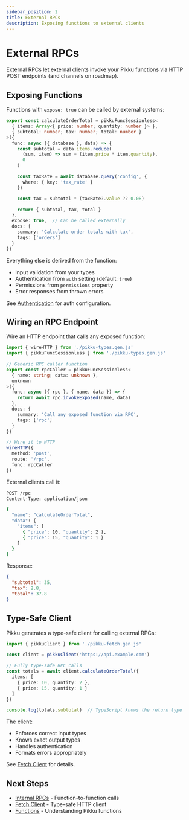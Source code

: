 ```yaml
---
sidebar_position: 2
title: External RPCs
description: Exposing functions to external clients
---
```


# External RPCs

External RPCs let external clients invoke your Pikku functions via HTTP POST endpoints (and channels on roadmap).

## Exposing Functions

Functions with `expose: true` can be called by external systems:

```typescript
export const calculateOrderTotal = pikkuFuncSessionless<
  { items: Array<{ price: number; quantity: number }> },
  { subtotal: number; tax: number; total: number }
>({
  func: async ({ database }, data) => {
    const subtotal = data.items.reduce(
      (sum, item) => sum + (item.price * item.quantity),
      0
    )

    const taxRate = await database.query('config', {
      where: { key: 'tax_rate' }
    })

    const tax = subtotal * (taxRate?.value ?? 0.08)

    return { subtotal, tax, total }
  },
  expose: true,  // Can be called externally
  docs: {
    summary: 'Calculate order totals with tax',
    tags: ['orders']
  }
})
```

Everything else is derived from the function:
- Input validation from your types
- Authentication from `auth` setting (default: `true`)
- Permissions from `permissions` property
- Error responses from thrown errors

See [Authentication](../middleware.md) for auth configuration.

## Wiring an RPC Endpoint

Wire an HTTP endpoint that calls any exposed function:

```typescript
import { wireHTTP } from './pikku-types.gen.js'
import { pikkuFuncSessionless } from './pikku-types.gen.js'

// Generic RPC caller function
export const rpcCaller = pikkuFuncSessionless<
  { name: string; data: unknown },
  unknown
>({
  func: async ({ rpc }, { name, data }) => {
    return await rpc.invokeExposed(name, data)
  },
  docs: {
    summary: 'Call any exposed function via RPC',
    tags: ['rpc']
  }
})

// Wire it to HTTP
wireHTTP({
  method: 'post',
  route: '/rpc',
  func: rpcCaller
})
```

External clients call it:

```bash
POST /rpc
Content-Type: application/json

{
  "name": "calculateOrderTotal",
  "data": {
    "items": [
      { "price": 10, "quantity": 2 },
      { "price": 15, "quantity": 1 }
    ]
  }
}
```

Response:

```json
{
  "subtotal": 35,
  "tax": 2.8,
  "total": 37.8
}
```

## Type-Safe Client

Pikku generates a type-safe client for calling external RPCs:

```typescript
import { pikkuClient } from './pikku-fetch.gen.js'

const client = pikkuClient('https://api.example.com')

// Fully type-safe RPC calls
const totals = await client.calculateOrderTotal({
  items: [
    { price: 10, quantity: 2 },
    { price: 15, quantity: 1 }
  ]
})

console.log(totals.subtotal)  // TypeScript knows the return type
```

The client:
- Enforces correct input types
- Knows exact output types
- Handles authentication
- Formats errors appropriately

See [Fetch Client](../../http/fetch-client.md) for details.

## Next Steps

- [Internal RPCs](./internal.md) - Function-to-function calls
- [Fetch Client](../../http/fetch-client.md) - Type-safe HTTP client
- [Functions](../functions.md) - Understanding Pikku functions

